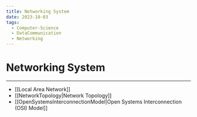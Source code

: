 ```yaml
---
title: Networking System
date: 2023-10-03
tags:
  - Computer-Science
  - DataCommunication
  - Networking
---
```


# Networking System

---

- [[Local Area Network]]
- [[NetworkTopology|Network Topology]]
- [[OpenSystemsInterconnectionModel|Open Systems Interconnection (OSI) Model]]